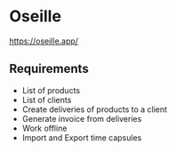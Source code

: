 # Oseille

https://oseille.app/

## Requirements

- List of products
- List of clients
- Create deliveries of products to a client
- Generate invoice from deliveries
- Work offline
- Import and Export time capsules